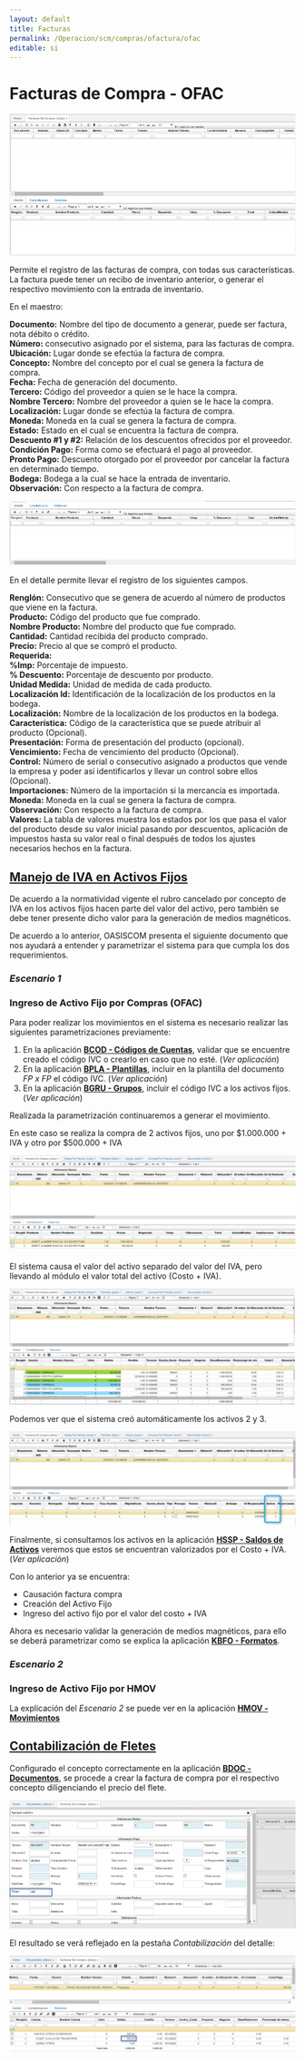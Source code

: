 ```yaml
---
layout: default
title: Facturas
permalink: /Operacion/scm/compras/ofactura/ofac
editable: si
---
```


# Facturas de Compra - OFAC

![](ofac1.png)


Permite el registro de las facturas de compra, con todas sus características. La factura puede tener un recibo de inventario anterior, o generar el respectivo movimiento con la entrada de inventario.  

En el maestro:

**Documento:** Nombre del tipo de documento a generar, puede ser factura, nota débito o crédito.  
**Número:** consecutivo asignado por el sistema, para las facturas de compra.  
**Ubicación:** Lugar donde se efectúa la factura de compra.  
**Concepto:** Nombre del concepto por el cual se genera la factura de compra.  
**Fecha:** Fecha de generación del documento.  
**Tercero:** Código del proveedor a quien se le hace la compra.  
**Nombre Tercero:** Nombre del proveedor a quien se le hace la compra.  
**Localización:** Lugar donde se efectúa la factura de compra.  
**Moneda:** Moneda en la cual se genera la factura de compra.  
**Estado:** Estado en el cual se encuentra la factura de compra.  
**Descuento #1 y #2:** Relación de los descuentos ofrecidos por el proveedor.  
**Condición Pago:** Forma como se efectuará el pago al proveedor.  
**Pronto Pago:** Descuento otorgado por el proveedor por cancelar la factura en determinado tiempo.  
**Bodega:** Bodega a la cual se hace la entrada de inventario.  
**Observación:** Con respecto a la factura de compra.  

![](ofac2.png)

En el detalle permite llevar el registro de los siguientes campos.

**Renglón:** Consecutivo que se genera de acuerdo al número de productos que viene en la factura.  
**Producto:** Código del producto que fue comprado.  
**Nombre Producto:** 	Nombre del producto que fue comprado.  
**Cantidad:** Cantidad recibida del producto comprado.  
**Precio:** Precio al que se compró el producto.  
**Requerida:**  
**%Imp:**	Porcentaje de impuesto.  
**% Descuento:** Porcentaje de descuento por producto.  
**Unidad Medida:** Unidad de medida de cada producto.  
**Localización Id:** Identificación de la localización de los productos en la bodega.  
**Localización:** Nombre de la localización de los productos en la bodega.  
**Característica:** Código de la característica que se puede atribuir al producto (Opcional).  
**Presentación:** Forma de presentación del producto (opcional).  
**Vencimiento:** Fecha de vencimiento del producto (Opcional).  
**Control:** Número de serial o consecutivo asignado a productos que vende la empresa y poder así identificarlos y llevar un control sobre ellos (Opcional).  
**Importaciones:** Número de la importación si la mercancía es importada.  
**Moneda:** Moneda en la cual se genera la factura de compra.  
**Observación:** Con respecto a la factura de compra.  
**Valores:** La tabla de valores muestra los estados por los que pasa el valor del producto desde su valor inicial pasando por descuentos, aplicación de impuestos hasta su valor real o final después de todos los ajustes necesarios hechos en la factura.  


## [Manejo de IVA en Activos Fijos](http://docs.oasiscom.com/Operacion/scm/compras/ofactura/ofac#manejo-de-iva-en-activos-fijos)

De acuerdo a la normatividad vigente el rubro cancelado por concepto de IVA en los activos fijos hacen parte del valor del activo, pero también se debe tener presente dicho valor para la generación de medios magnéticos.  

De acuerdo a lo anterior, OASISCOM presenta el siguiente documento que nos ayudará a entender y parametrizar el sistema para que cumpla los dos requerimientos.  

### _Escenario 1_

### Ingreso de Activo Fijo por Compras (OFAC)

Para poder realizar los movimientos en el sistema es necesario realizar las siguientes parametrizaciones previamente:  

1. En la aplicación [**BCOD - Códigos de Cuentas**](http://docs.oasiscom.com/Operacion/common/bcuenta/bcod#parametrización-ingreso-de-activo-fijo-por-compras), validar que se encuentre creado el código IVC o crearlo en caso que no esté. (_Ver aplicación_)  
2. En la aplicación [**BPLA - Plantillas**](http://docs.oasiscom.com/Operacion/common/bcuenta/bpla#parametrización-ingreso-de-activo-fijo-por-compras), incluir en la plantilla del documento _FP x FP_ el código IVC. (_Ver aplicación_)  
3. En la aplicación [**BGRU - Grupos**](http://docs.oasiscom.com/Operacion/common/bcuenta/bgru#parametrización-ingreso-de-activo-fijo-por-compras), incluir el código IVC a los activos fijos. (_Ver aplicación_)

Realizada la parametrización continuaremos a generar el movimiento.  

En este caso se realiza la compra de 2 activos fijos, uno por $1.000.000 + IVA y otro por $500.000 + IVA

![](ofac3.png)

El sistema causa el valor del activo separado del valor del IVA, pero llevando al módulo el valor total del activo (Costo + IVA).

![](ofac4.png)

Podemos ver que el sistema creó automáticamente los activos 2 y 3.

![](ofac5.png)

Finalmente, si consultamos los activos en la aplicación [**HSSP - Saldos de Activos**](http://docs.oasiscom.com/Operacion/erp/activos/hsaldo/hssp#ingreso-de-activo-fijo-por-compras-ofac) veremos que estos se encuentran valorizados por el Costo + IVA. (_Ver aplicación_)

Con lo anterior ya se encuentra:
* Causación factura compra
* Creación del Activo Fijo
* Ingreso del activo fijo por el valor del costo + IVA

Ahora es necesario validar la generación de medios magnéticos, para ello se deberá parametrizar como se explica la aplicación [**KBFO - Formatos**](http://docs.oasiscom.com/Operacion/erp/contabilidad/kbasica/kbfo#parametrización-para-generación-de-medios-magnéticos-correspondientes-al-ingreso-de-activo-fijo-por-compras).


### _Escenario 2_

### Ingreso de Activo Fijo por HMOV

La explicación del _Escenario 2_ se puede ver en la aplicación [**HMOV - Movimientos**](http://docs.oasiscom.com/Operacion/erp/activos/hmovimient/hmov#manejo-de-iva-en-activos-fijos)

## [Contabilización de Fletes](http://docs.oasiscom.com/Operacion/scm/compras/ofactura/ofac#contabilización-de-fletes)

Configurado el concepto correctamente en la aplicación [**BDOC - Documentos**](http://docs.oasiscom.com/Operacion/common/bsistema/bdoc#parametrización-de-fletes), se procede a crear la factura de compra por el respectivo concepto diligenciando el precio del flete.  

![](ofac7.png)

El resultado se verá reflejado en la pestaña _Contabilización_ del detalle:

![](ofac8.png)


